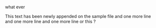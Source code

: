what ever

This text has been newly appended on the sample file
and one more line
 and one more line
 and one more line
 or this ?